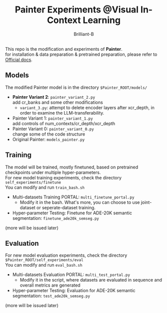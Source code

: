 <div align="center">
<h1>Painter Experiments @Visual In-Context Learning</h1>
Brilliant-B
</div>
<br>

This repo is the modification and experiments of **Painter**. <br>
for installation & data preparation & pretrained preparation, please refer to [Official docs](docs/Official_README.md).

## Models
The modified Painter model is in the directory `$Painter_ROOT/models/` <br>
- **Painter Variant 2**: `painter_variant_2.py` <br>
  add cr_banks and some other modifications <br>
  - `variant_3.py`: attempt to delete encoder layers after xcr_depth, in order to examine the LLM-transferability. <br>
- Painter Variant 1: `painter_variant_1.py` <br>
  add controls of num_contexts/cr_depth/xcr_depth
- Painter Variant 0: `painter_variant_0.py` <br>
  change some of the code structure
- Original Painter: `models_painter.py` <br>


## Training
The model will be trained, mostly finetuned, based on pretrained checkpoints under multiple hyper-parameters. <br>
For new model training experiments, check the directory `self_experiments/finetune` <br>
You can modify and run `train_bash.sh` <br>
- Multi-datasets Training PORTAL: `multi_finetune_portal.py` <br>
  - Modify it in the bash. What's more, you can choose to use joint-dataset or seperate-dataset training. <br>
- Hyper-parameter Testing: Finetune for ADE-20K semantic segmentation: `finetune_ade20k_semseg.py` <br>

(more will be issued later) <br>


## Evaluation
For new model evaluation experiments, check the directory `$Painter_ROOT/self_experiments/eval` <br>
You can modify and run `eval_bash.sh` <br>
- Multi-datasets Evaluation PORTAL: `multi_test_portal.py` <br>
  - Modify it in the script, where datasets are evaluated in sequence and overall metrics are generated <br>
- Hyper-parameter Testing: Evaluation for ADE-20K semantic segmentation: `test_ade20k_semseg.py` <br>

(more will be issued later) <br>

